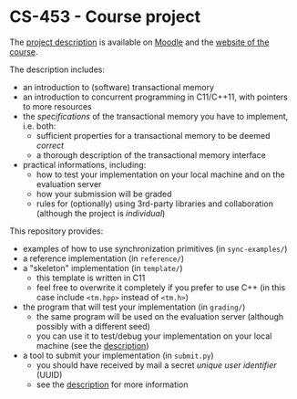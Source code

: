 # CS-453 - Course project

The [project description](https://dcl.epfl.ch/site/_media/education/ca-project.pdf) is available on [Moodle](https://moodle.epfl.ch/course/view.php?id=14334) and the [website of the course](https://dcl.epfl.ch/site/education/ca_2021).

The description includes:

- an introduction to (software) transactional memory
- an introduction to concurrent programming in C11/C++11, with pointers to more resources
- the _specifications_ of the transactional memory you have to implement, i.e. both:
  - sufficient properties for a transactional memory to be deemed _correct_
  - a thorough description of the transactional memory interface
- practical informations, including:
  - how to test your implementation on your local machine and on the evaluation server
  - how your submission will be graded
  - rules for (optionally) using 3rd-party libraries and collaboration (although the project is _individual_)

This repository provides:

- examples of how to use synchronization primitives (in `sync-examples/`)
- a reference implementation (in `reference/`)
- a "skeleton" implementation (in `template/`)
  - this template is written in C11
  - feel free to overwrite it completely if you prefer to use C++ (in this case include `<tm.hpp>` instead of `<tm.h>`)
- the program that will test your implementation (in `grading/`)
  - the same program will be used on the evaluation server (although possibly with a different seed)
  - you can use it to test/debug your implementation on your local machine (see the [description](https://dcl.epfl.ch/site/_media/education/ca-project.pdf))
- a tool to submit your implementation (in `submit.py`)
  - you should have received by mail a secret _unique user identifier_ (UUID)
  - see the [description](https://dcl.epfl.ch/site/_media/education/ca-project.pdf) for more information
